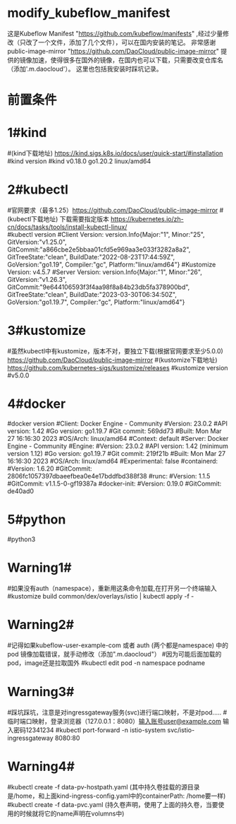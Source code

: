 # modify_kubeflow_manifest
这是Kubeflow Manifest "https://github.com/kubeflow/manifests" ,经过少量修改（只改了一个文件，添加了几个文件），可以在国内安装的笔记。
非常感谢public-image-mirror "https://github.com/DaoCloud/public-image-mirror" 提供的镜像加速，使得很多在国外的镜像，在国内也可以下载，只需要改变仓库名（添加'.m.daocloud'）。
这里也包括我安装时踩坑记录。


# 前置条件 
# 1#kind
#(kind下载地址) https://kind.sigs.k8s.io/docs/user/quick-start/#installation
#kind version
#kind v0.18.0 go1.20.2 linux/amd64

# 2#kubectl
#官网要求（最多1.25）https://github.com/DaoCloud/public-image-mirror
#(kubectl下载地址) 下载需要指定版本 https://kubernetes.io/zh-cn/docs/tasks/tools/install-kubectl-linux/  
#kubectl version
#Client Version: version.Info{Major:"1", Minor:"25", GitVersion:"v1.25.0", GitCommit:"a866cbe2e5bbaa01cfd5e969aa3e033f3282a8a2", GitTreeState:"clean", BuildDate:"2022-08-23T17:44:59Z", GoVersion:"go1.19", Compiler:"gc", Platform:"linux/amd64"}
#Kustomize Version: v4.5.7
#Server Version: version.Info{Major:"1", Minor:"26", GitVersion:"v1.26.3", GitCommit:"9e644106593f3f4aa98f8a84b23db5fa378900bd", GitTreeState:"clean", BuildDate:"2023-03-30T06:34:50Z", GoVersion:"go1.19.7", Compiler:"gc", Platform:"linux/amd64"}

# 3#kustomize
#虽然kubectl中有kustomize，版本不对，要独立下载(根据官网要求至少5.0.0) https://github.com/DaoCloud/public-image-mirror 
#(kustomize下载地址) https://github.com/kubernetes-sigs/kustomize/releases
#kustomize version
#v5.0.0

# 4#docker
#docker version
#Client: Docker Engine - Community
#Version:           23.0.2
#API version:       1.42
#Go version:        go1.19.7
#Git commit:        569dd73
#Built:             Mon Mar 27 16:16:30 2023
#OS/Arch:           linux/amd64
#Context:           default
#Server: Docker Engine - Community
#Engine:
#Version:          23.0.2
#API version:      1.42 (minimum version 1.12)
#Go version:       go1.19.7
#Git commit:       219f21b
#Built:            Mon Mar 27 16:16:30 2023
#OS/Arch:          linux/amd64
#Experimental:     false
#containerd:
#Version:          1.6.20
#GitCommit:        2806fc1057397dbaeefbea0e4e17bddfbd388f38
#runc:
#Version:          1.1.5
#GitCommit:        v1.1.5-0-gf19387a
#docker-init:
#Version:          0.19.0
#GitCommit:        de40ad0

# 5#python
#python3


# Warning1#
#如果没有auth（namespace），重新用这条命令加载,在打开另一个终端输入
#kustomize build common/dex/overlays/istio | kubectl apply -f -

# Warning2#
#记得如果kubeflow-user-example-com 或者 auth (两个都是namespace) 中的pod 镜像加载错误，就手动修改（添加".m.daocloud"）
#因为可能后面加载的pod，image还是拉取国外
#kubectl edit pod -n namespace podname

# Warning3#
#踩坑踩坑，注意是对ingressgateway服务(svc)进行端口映射，不是对pod.....
#临时端口映射，登录浏览器（127.0.0.1：8080）输入账号user@example.com  输入密码12341234
#kubectl port-forward -n istio-system svc/istio-ingressgateway 8080:80

# Warning4#
#kubectl create -f data-pv-hostpath.yaml  (其中持久卷挂载的源目录是/home，和上面kind-ingress-config.yaml中的containerPath: /home要一样)
#kubectl create -f data-pvc.yaml  (持久卷声明，使用了上面的持久卷，当要使用的时候就将它的name声明在volumns中)


